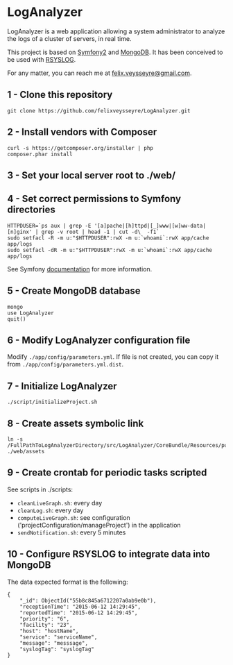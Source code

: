 LogAnalyzer
===========

LogAnalyzer is a web application allowing a system administrator to analyze the logs of a cluster of servers, in real time.

This project is based on [Symfony2](https://symfony.com/) and [MongoDB](https://www.mongodb.com). It has been conceived to be used with [RSYSLOG](http://www.rsyslog.com/).

For any matter, you can reach me at [felix.veysseyre@gmail.com](mailto:felix.veysseyre@gmail.com).

1 - Clone this repository
-------------------------
```
git clone https://github.com/felixveysseyre/LogAnalyzer.git
```

2 - Install vendors with Composer
---------------------------------------
```
curl -s https://getcomposer.org/installer | php
composer.phar install
```

3 - Set your local server root to ./web/
---------------------------------------

4 - Set correct permissions to Symfony directories
---------------------------------------
```
HTTPDUSER=`ps aux | grep -E '[a]pache|[h]ttpd|[_]www|[w]ww-data|[n]ginx' | grep -v root | head -1 | cut -d\  -f1`
sudo setfacl -R -m u:"$HTTPDUSER":rwX -m u:`whoami`:rwX app/cache app/logs
sudo setfacl -dR -m u:"$HTTPDUSER":rwX -m u:`whoami`:rwX app/cache app/logs
```

See Symfony [documentation](http://symfony.com/doc/2.7/setup/file_permissions.html) for more information.

5 - Create MongoDB database
---------------------------------------
```
mongo
use LogAnalyzer
quit()
```

6 - Modify LogAnalyzer configuration file
---------------------------------------
Modify `./app/config/parameters.yml`.
If file is not created, you can copy it from `./app/config/parameters.yml.dist`.

7 - Initialize LogAnalyzer
---------------------------------------
```
./script/initializeProject.sh
```

8 - Create assets symbolic link
---------------------------------------
```
ln -s /FullPathToLogAnalyzerDirectory/src/LogAnalyzer/CoreBundle/Resources/public/ ./web/assets
```

9 - Create crontab for periodic tasks scripted
---------------------------------------
See scripts in ./scripts:
- `cleanLiveGraph.sh`: every day
- `cleanLog.sh`: every day
- `computeLiveGraph.sh`: see configuration ('projectConfiguration/manageProject') in the application
- `sendNotification.sh`: every 5 minutes

10 - Configure RSYSLOG to integrate data into MongoDB
---------------------------------------
The data expected format is the following:
```
{
    "_id": ObjectId("55b8c845a6712207a0ab9e0b"),
    "receptionTime": "2015-06-12 14:29:45",
    "reportedTime": "2015-06-12 14:29:45",
    "priority": "6",
    "facility": "23",
    "host": "hostName",
    "service": "serviceName",
    "message": "messsage",
    "syslogTag": "syslogTag"
}
```